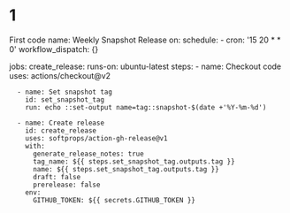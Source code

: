 # 1
First code
name: Weekly Snapshot Release
on:
  schedule:
    - cron: '15 20 * * 0'
  workflow_dispatch: {}

jobs:
  create_release:
    runs-on: ubuntu-latest
    steps:
      - name: Checkout code
        uses: actions/checkout@v2

      - name: Set snapshot tag
        id: set_snapshot_tag
        run: echo ::set-output name=tag::snapshot-$(date +'%Y-%m-%d')

      - name: Create release
        id: create_release
        uses: softprops/action-gh-release@v1
        with:
          generate_release_notes: true
          tag_name: ${{ steps.set_snapshot_tag.outputs.tag }}
          name: ${{ steps.set_snapshot_tag.outputs.tag }}
          draft: false
          prerelease: false
        env:
          GITHUB_TOKEN: ${{ secrets.GITHUB_TOKEN }}



